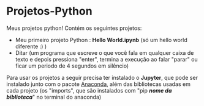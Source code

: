 # Projetos-Python
Meus projetos python!
Contém os seguintes projetos:

- Meu primeiro projeto Python : **Hello World.ipynb** (só um hello world diferente :) )
- Ditar (um programa que escreve o que você fala em qualquer caixa de texto e depois pressiona "enter", termina a execução ao falar "parar" ou ficar um periodo de 4 segundos em silêncio)



Para usar os projetos a seguir precisa ter instalado o **Jupyter**, que pode ser instalado junto com o pacote [Anaconda](https://www.anaconda.com/products/individual), além das bibliotecas usadas em cada projeto (os "imports", que são instalados com "pip **_nome da biblioteca_**" no terminal do anaconda)

